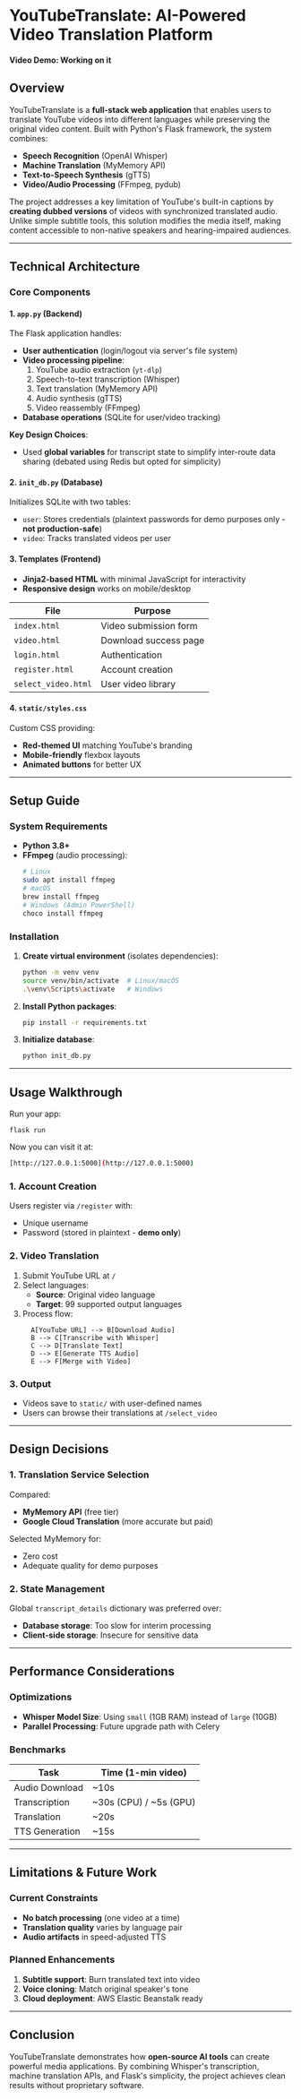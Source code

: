 # YouTubeTranslate: AI-Powered Video Translation Platform  
#### Video Demo: Working on it
## Overview  

YouTubeTranslate is a **full-stack web application** that enables users to translate YouTube videos into different languages while preserving the original video content. Built with Python's Flask framework, the system combines:  

- **Speech Recognition** (OpenAI Whisper)  
- **Machine Translation** (MyMemory API)  
- **Text-to-Speech Synthesis** (gTTS)  
- **Video/Audio Processing** (FFmpeg, pydub)  

The project addresses a key limitation of YouTube's built-in captions by **creating dubbed versions** of videos with synchronized translated audio. Unlike simple subtitle tools, this solution modifies the media itself, making content accessible to non-native speakers and hearing-impaired audiences.  

---

## Technical Architecture  

### Core Components  

#### 1. `app.py` (Backend)  
The Flask application handles:  
- **User authentication** (login/logout via server's file system)  
- **Video processing pipeline**:  
  1. YouTube audio extraction (`yt-dlp`)  
  2. Speech-to-text transcription (Whisper)  
  3. Text translation (MyMemory API)  
  4. Audio synthesis (gTTS)  
  5. Video reassembly (FFmpeg)  
- **Database operations** (SQLite for user/video tracking)  

**Key Design Choices**:  
- Used **global variables** for transcript state to simplify inter-route data sharing (debated using Redis but opted for simplicity)  


#### 2. `init_db.py` (Database)  
Initializes SQLite with two tables:  
- `user`: Stores credentials (plaintext passwords for demo purposes only - **not production-safe**)  
- `video`: Tracks translated videos per user  

#### 3. Templates (Frontend)  
- **Jinja2-based HTML** with minimal JavaScript for interactivity  
- **Responsive design** works on mobile/desktop  

| File | Purpose |  
|-------|---------|  
| `index.html` | Video submission form |  
| `video.html` | Download success page |  
| `login.html` | Authentication |  
| `register.html` | Account creation |  
| `select_video.html` | User video library |  

#### 4. `static/styles.css`  
Custom CSS providing:  
- **Red-themed UI** matching YouTube's branding  
- **Mobile-friendly** flexbox layouts  
- **Animated buttons** for better UX  

---

## Setup Guide  

### System Requirements  
- **Python 3.8+**  
- **FFmpeg** (audio processing):  
  ```bash
  # Linux
  sudo apt install ffmpeg
  # macOS
  brew install ffmpeg
  # Windows (Admin PowerShell)
  choco install ffmpeg
  ```

### Installation  
1. **Create virtual environment** (isolates dependencies):  
   ```bash
   python -m venv venv
   source venv/bin/activate  # Linux/macOS
   .\venv\Scripts\activate   # Windows
   ```

2. **Install Python packages**:  
   ```bash
   pip install -r requirements.txt
   ```

3. **Initialize database**:  
   ```bash
   python init_db.py
   ```
---

## Usage Walkthrough  
Run your app:
```flask
flask run
```
Now you can visit it at:
```bash
[http://127.0.0.1:5000](http://127.0.0.1:5000)
```
### 1. Account Creation  
Users register via `/register` with:  
- Unique username  
- Password (stored in plaintext - **demo only**)  

### 2. Video Translation 
1. Submit YouTube URL at `/`  
2. Select languages:  
   - **Source**: Original video language
   - **Target**: 99 supported output languages  
3. Process flow:  
   ```text
     A[YouTube URL] --> B[Download Audio]
     B --> C[Transcribe with Whisper]
     C --> D[Translate Text]
     D --> E[Generate TTS Audio]
     E --> F[Merge with Video]
   ```

### 3. Output  
- Videos save to `static/` with user-defined names  
- Users can browse their translations at `/select_video`  

---

## Design Decisions  
### 1. Translation Service Selection  
Compared:  
- **MyMemory API** (free tier)  
- **Google Cloud Translation** (more accurate but paid)  

Selected MyMemory for:  
- Zero cost  
- Adequate quality for demo purposes  

### 2. State Management  
Global `transcript_details` dictionary was preferred over:  
- **Database storage**: Too slow for interim processing  
- **Client-side storage**: Insecure for sensitive data  

---

## Performance Considerations  

### Optimizations  
- **Whisper Model Size**: Using `small` (1GB RAM) instead of `large` (10GB)  
- **Parallel Processing**: Future upgrade path with Celery  

### Benchmarks  
| Task | Time (1-min video) |  
|-------|-------------------|  
| Audio Download | ~10s |  
| Transcription | ~30s (CPU) / ~5s (GPU) |  
| Translation | ~20s |  
| TTS Generation | ~15s |  

---

## Limitations & Future Work  

### Current Constraints  
- **No batch processing** (one video at a time)  
- **Translation quality** varies by language pair  
- **Audio artifacts** in speed-adjusted TTS  

### Planned Enhancements  
1. **Subtitle support**: Burn translated text into video  
2. **Voice cloning**: Match original speaker's tone  
3. **Cloud deployment**: AWS Elastic Beanstalk ready  

---

## Conclusion  

YouTubeTranslate demonstrates how **open-source AI tools** can create powerful media applications. By combining Whisper's transcription, machine translation APIs, and Flask's simplicity, the project achieves clean results without proprietary software.  
